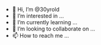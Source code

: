 - 👋 Hi, I’m @30yrold
- 👀 I’m interested in ...
- 🌱 I’m currently learning ...
- 💞️ I’m looking to collaborate on ...
- 📫 How to reach me ...

<!---
30yrold/30yrold is a ✨ special ✨ repository because its `README.md` (this file) appears on your GitHub profile.
You can click the Preview link to take a look at your changes.
--->
